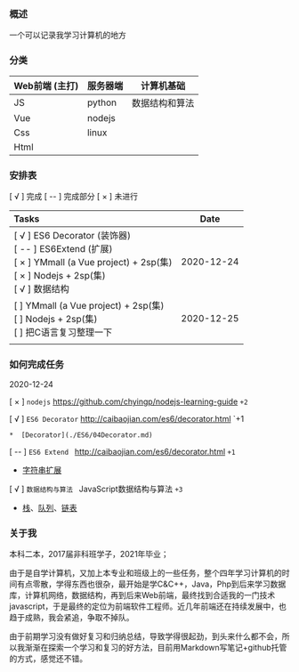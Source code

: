 ### 概述

一个可以记录我学习计算机的地方

### 分类


| Web前端 (主打) | 服务器端 | 计算机基础 |
| ---- | ---- | ---- |
| JS  | python |数据结构和算法|
| Vue  | nodejs ||
| Css  | linux ||
| Html |      ||

### 安排表

[ √ ] 完成   [ -- ] 完成部分  [ × ] 未进行

| Tasks                                                        | Date       |
| :----------------------------------------------------------- | ---------- |
| [ √ ] ES6 Decorator (装饰器)<br />[ -- ] ES6Extend (扩展)<br />[ × ] YMmall (a Vue project) + 2sp(集)<br />[ × ] Nodejs + 2sp(集)<br />[ √ ] 数据结构 | 2020-12-24 |
| [  ]  YMmall (a Vue project) + 2sp(集)<br />[  ]  Nodejs + 2sp(集)<br />[  ]   把C语言复习整理一下 | 2020-12-25 |
|                                                              |            |

### 如何完成任务

2020-12-24

[ × ] `nodejs`  https://github.com/chyingp/nodejs-learning-guide `+2`

[ √ ] `ES6 Decorator` http://caibaojian.com/es6/decorator.html `+1

	*  [Decorator](./ES6/04Decorator.md)

[ -- ] `ES6 Extend ` http://caibaojian.com/es6/decorator.html `+1`

* [字符串扩展](./02ES6/051StringExtend.md)

[ √ ] `数据结构与算法 ` JavaScript数据结构与算法 `+3`

* [栈](./03DataCtructure.md\01Stack.md)、[队列](.\03DataCtructure.md\02Queue.md)、[链表](.\03DataCtructure.md\03LinkedList.md)

### 关于我

本科二本，2017届非科班学子，2021年毕业；

由于是自学计算机，又加上本专业和班级上的一些任务，整个四年学习计算机的时间有点零散，学得东西也很杂，最开始是学C&C++，Java，Php到后来学习数据库，计算机网络，数据结构，再到后来Web前端，最终找到合适我的一门技术javascript，于是最终的定位为前端软件工程师。近几年前端还在持续发展中，也趋于成熟，我会紧追，争取不掉队。

由于前期学习没有做好复习和归纳总结，导致学得很起劲，到头来什么都不会，所以我渐渐在探索一个学习和复习的好方法，目前用Markdown写笔记+github托管的方式，感觉还不错。